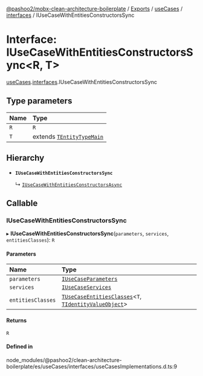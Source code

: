 [@pashoo2/mobx-clean-architecture-boilerplate](../README.md) / [Exports](../modules.md) / [useCases](../modules/usecases.md) / [interfaces](../modules/usecases.interfaces.md) / IUseCaseWithEntitiesConstructorsSync

# Interface: IUseCaseWithEntitiesConstructorsSync<R, T\>

[useCases](../modules/usecases.md).[interfaces](../modules/usecases.interfaces.md).IUseCaseWithEntitiesConstructorsSync

## Type parameters

| Name | Type |
| :------ | :------ |
| `R` | `R` |
| `T` | extends [`TEntityTypeMain`](../modules/entities.interfaces.md#tentitytypemain) |

## Hierarchy

- **`IUseCaseWithEntitiesConstructorsSync`**

  ↳ [`IUseCaseWithEntitiesConstructorsAsync`](usecases.interfaces.iusecasewithentitiesconstructorsasync.md)

## Callable

### IUseCaseWithEntitiesConstructorsSync

▸ **IUseCaseWithEntitiesConstructorsSync**(`parameters`, `services`, `entitiesClasses`): `R`

#### Parameters

| Name | Type |
| :------ | :------ |
| `parameters` | [`IUseCaseParameters`](usecases.interfaces.iusecaseparameters.md) |
| `services` | [`IUseCaseServices`](usecases.interfaces.iusecaseservices.md) |
| `entitiesClasses` | [`TUseCaseEntitiesClasses`](../modules/usecases.interfaces.md#tusecaseentitiesclasses)<`T`, [`TIdentityValueObject`](../modules/valueobject.interfaces.md#tidentityvalueobject)\> |

#### Returns

`R`

#### Defined in

node_modules/@pashoo2/clean-architecture-boilerplate/es/useCases/interfaces/useCasesImplementations.d.ts:9
